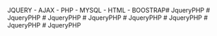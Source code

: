 JQUERY - AJAX - PHP - MYSQL - HTML - BOOSTRAP#   J q u e r y P H P  
 #   J q u e r y P H P  
 #   J q u e r y P H P  
 #   J q u e r y P H P  
 #   J q u e r y P H P  
 #   J q u e r y P H P  
 #   J q u e r y P H P  
 #   J q u e r y P H P  
 
